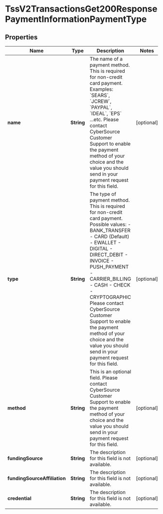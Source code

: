 
# TssV2TransactionsGet200ResponsePaymentInformationPaymentType

## Properties
Name | Type | Description | Notes
------------ | ------------- | ------------- | -------------
**name** | **String** | The name of a payment method. This is required for non-credit card payment.  Examples: &#x60;SEARS&#x60;, &#x60;JCREW&#x60;, &#x60;PAYPAL&#x60;, &#x60;IDEAL&#x60;, &#x60;EPS&#x60; ...etc.  Please contact CyberSource Customer Support to enable the payment method of your choice and the value you should send in your payment request for this field.  |  [optional]
**type** | **String** | The type of payment method. This is required for non-credit card payment.  Possible values:  - BANK_TRANSFER  - CARD (Default)  - EWALLET  - DIGITAL  - DIRECT_DEBIT  - INVOICE  - PUSH_PAYMENT  - CARRIER_BILLING  - CASH  - CHECK  - CRYPTOGRAPHIC  Please contact CyberSource Customer Support to enable the payment method of your choice and the value you should send in your payment request for this field.  |  [optional]
**method** | **String** | This is an optional field.  Please contact CyberSource Customer Support to enable the payment method of your choice and the value you should send in your payment request for this field.  |  [optional]
**fundingSource** | **String** | The description for this field is not available. |  [optional]
**fundingSourceAffiliation** | **String** | The description for this field is not available. |  [optional]
**credential** | **String** | The description for this field is not available. |  [optional]



